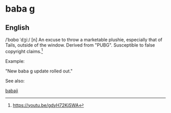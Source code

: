 
# baba g

## English

/ˈbɑbɑ ˈdʒiː/
[n] An excuse to throw a marketable plushie, especially that of Tails, outside of the window. Derived from "PUBG". Susceptible to false copyright claims.[^1]


Example:

"New baba g update rolled out."


See also:

<a href="babaji.md">babaji</a>

[^1]: <https://youtu.be/gdyH72KjSWA>






